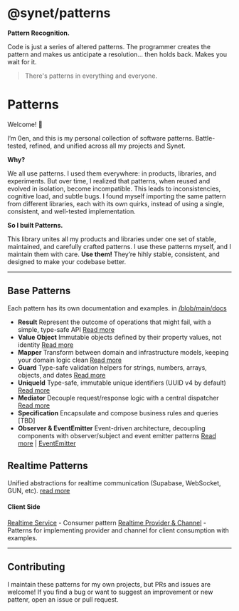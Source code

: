 # @synet/patterns

**Pattern Recognition.**

Code is just a series of altered patterns.
The programmer creates the pattern and makes us anticipate a resolution...
then holds back.
Makes you wait for it.

> There's patterns in everything and everyone.

# Patterns

Welcome! 👋

I’m 0en, and this is my personal collection of software patterns. Battle-tested, refined, and unified across all my projects and Synet.

**Why?**

We all use patterns. I used them everywhere: in products, libraries, and experiments. But over time, I realized that patterns, when reused and evolved in isolation, become incompatible. This leads to inconsistencies, cognitive load, and subtle bugs. I found myself importing the same pattern from different libraries, each with its own quirks, instead of using a single, consistent, and well-tested implementation.

**So I built Patterns.**

This library unites all my products and libraries under one set of stable, maintained, and carefully crafted patterns.
I use these patterns myself, and I maintain them with care.
**Use them!** They’re hihly stable, consistent, and designed to make your codebase better.

---

## Base Patterns

Each pattern has its own documentation and examples. in [/blob/main/docs](https://github.com/anton-ecom/patterns/blob/main/docs/)

- **Result** Represent the outcome of operations that might fail, with a simple, type-safe API [Read more](https://github.com/anton-ecom/patterns/blob/main/docs/result.md)
- **Value Object** Immutable objects defined by their property values, not identity [Read more](https://github.com/anton-ecom/patterns/blob/main/docs/value-object.md)
- **Mapper** Transform between domain and infrastructure models, keeping your domain logic clean [Read more](https://github.com/anton-ecom/patterns/blob/main/docs/mapper.md)
- **Guard** Type-safe validation helpers for strings, numbers, arrays, objects, and dates [Read more](https://github.com/anton-ecom/patterns/blob/main/docs/guard.md)
- **UniqueId** Type-safe, immutable unique identifiers (UUID v4 by default) [Read more](https://github.com/anton-ecom/patterns/blob/main/docs/unique-id.md)
- **Mediator** Decouple request/response logic with a central dispatcher [Read more](https://github.com/anton-ecom/patterns/blob/main/docs/mediator.md)
- **Specification** Encapsulate and compose business rules and queries [TBD]
- **Observer & EventEmitter** Event-driven architecture, decoupling components with observer/subject and event emitter patterns  [Read more](https://github.com/anton-ecom/patterns/blob/main/docs/observer.md) | [EventEmitter](https://github.com/anton-ecom/patterns/blob/main/docs/event-emitter.md)

## Realtime Patterns

Unified abstractions for realtime communication (Supabase, WebSocket, GUN, etc). [read more](https://github.com/anton-ecom/patterns/blob/main/docs/realtime/realtime.md)

#### Client Side

[Realtime Service](https://github.com/anton-ecom/patterns/blob/main/docs/realtime/realtime-service.md) - Consumer pattern [Realtime Provider &amp; Channel](https://github.com/anton-ecom/patterns/blob/main/docs/realtime/realtime-provider-channel.md) - Patterns for implementing provider and channel for client consumption with examples.

---

## Contributing

I maintain these patterns for my own projects, but PRs and issues are welcome!
If you find a bug or want to suggest an improvement or new pattenr, open an issue or pull request.
